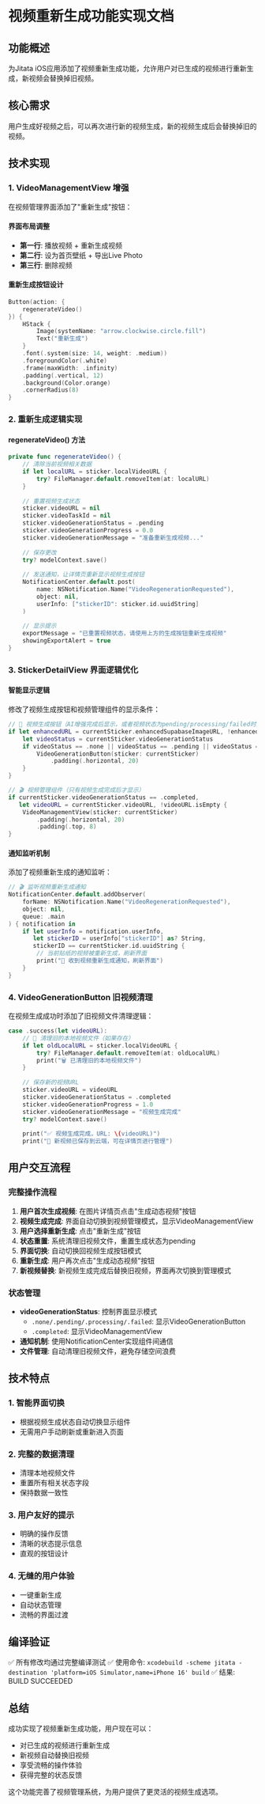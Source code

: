 # 视频重新生成功能实现文档

## 功能概述
为Jitata iOS应用添加了视频重新生成功能，允许用户对已生成的视频进行重新生成，新视频会替换掉旧视频。

## 核心需求
用户生成好视频之后，可以再次进行新的视频生成，新的视频生成后会替换掉旧的视频。

## 技术实现

### 1. VideoManagementView 增强
在视频管理界面添加了"重新生成"按钮：

#### 界面布局调整
- **第一行**: 播放视频 + 重新生成视频
- **第二行**: 设为首页壁纸 + 导出Live Photo  
- **第三行**: 删除视频

#### 重新生成按钮设计
```swift
Button(action: {
    regenerateVideo()
}) {
    HStack {
        Image(systemName: "arrow.clockwise.circle.fill")
        Text("重新生成")
    }
    .font(.system(size: 14, weight: .medium))
    .foregroundColor(.white)
    .frame(maxWidth: .infinity)
    .padding(.vertical, 12)
    .background(Color.orange)
    .cornerRadius(8)
}
```

### 2. 重新生成逻辑实现

#### regenerateVideo() 方法
```swift
private func regenerateVideo() {
    // 清除当前视频相关数据
    if let localURL = sticker.localVideoURL {
        try? FileManager.default.removeItem(at: localURL)
    }
    
    // 重置视频生成状态
    sticker.videoURL = nil
    sticker.videoTaskId = nil
    sticker.videoGenerationStatus = .pending
    sticker.videoGenerationProgress = 0.0
    sticker.videoGenerationMessage = "准备重新生成视频..."
    
    // 保存更改
    try? modelContext.save()
    
    // 发送通知，让详情页重新显示视频生成按钮
    NotificationCenter.default.post(
        name: NSNotification.Name("VideoRegenerationRequested"),
        object: nil,
        userInfo: ["stickerID": sticker.id.uuidString]
    )
    
    // 显示提示
    exportMessage = "已重置视频状态，请使用上方的生成按钮重新生成视频"
    showingExportAlert = true
}
```

### 3. StickerDetailView 界面逻辑优化

#### 智能显示逻辑
修改了视频生成按钮和视频管理组件的显示条件：

```swift
// 🎯 视频生成按钮（AI增强完成后显示，或者视频状态为pending/processing/failed时显示）
if let enhancedURL = currentSticker.enhancedSupabaseImageURL, !enhancedURL.isEmpty {
    let videoStatus = currentSticker.videoGenerationStatus
    if videoStatus == .none || videoStatus == .pending || videoStatus == .processing || videoStatus == .failed {
        VideoGenerationButton(sticker: currentSticker)
            .padding(.horizontal, 20)
    }
}

// 🎬 视频管理组件（只有视频生成完成后才显示）
if currentSticker.videoGenerationStatus == .completed,
   let videoURL = currentSticker.videoURL, !videoURL.isEmpty {
    VideoManagementView(sticker: currentSticker)
        .padding(.horizontal, 20)
        .padding(.top, 8)
}
```

#### 通知监听机制
添加了视频重新生成的通知监听：

```swift
// 🎬 监听视频重新生成通知
NotificationCenter.default.addObserver(
    forName: NSNotification.Name("VideoRegenerationRequested"),
    object: nil,
    queue: .main
) { notification in
    if let userInfo = notification.userInfo,
       let stickerID = userInfo["stickerID"] as? String,
       stickerID == currentSticker.id.uuidString {
        // 当前贴纸的视频被重新生成，刷新界面
        print("🔄 收到视频重新生成通知，刷新界面")
    }
}
```

### 4. VideoGenerationButton 旧视频清理

在视频生成成功时添加了旧视频文件清理逻辑：

```swift
case .success(let videoURL):
    // 🔄 清理旧的本地视频文件（如果存在）
    if let oldLocalURL = sticker.localVideoURL {
        try? FileManager.default.removeItem(at: oldLocalURL)
        print("🗑️ 已清理旧的本地视频文件")
    }
    
    // 保存新的视频URL
    sticker.videoURL = videoURL
    sticker.videoGenerationStatus = .completed
    sticker.videoGenerationProgress = 1.0
    sticker.videoGenerationMessage = "视频生成完成"
    try? modelContext.save()
    
    print("✅ 视频生成完成，URL: \(videoURL)")
    print("📝 新视频已保存到云端，可在详情页进行管理")
```

## 用户交互流程

### 完整操作流程
1. **用户首次生成视频**: 在图片详情页点击"生成动态视频"按钮
2. **视频生成完成**: 界面自动切换到视频管理模式，显示VideoManagementView
3. **用户选择重新生成**: 点击"重新生成"按钮
4. **状态重置**: 系统清理旧视频文件，重置生成状态为pending
5. **界面切换**: 自动切换回视频生成按钮模式
6. **重新生成**: 用户再次点击"生成动态视频"按钮
7. **新视频替换**: 新视频生成完成后替换旧视频，界面再次切换到管理模式

### 状态管理
- **videoGenerationStatus**: 控制界面显示模式
  - `.none/.pending/.processing/.failed`: 显示VideoGenerationButton
  - `.completed`: 显示VideoManagementView
- **通知机制**: 使用NotificationCenter实现组件间通信
- **文件管理**: 自动清理旧视频文件，避免存储空间浪费

## 技术特点

### 1. 智能界面切换
- 根据视频生成状态自动切换显示组件
- 无需用户手动刷新或重新进入页面

### 2. 完整的数据清理
- 清理本地视频文件
- 重置所有相关状态字段
- 保持数据一致性

### 3. 用户友好的提示
- 明确的操作反馈
- 清晰的状态提示信息
- 直观的按钮设计

### 4. 无缝的用户体验
- 一键重新生成
- 自动状态管理
- 流畅的界面过渡

## 编译验证
✅ 所有修改均通过完整编译测试
✅ 使用命令: `xcodebuild -scheme jitata -destination 'platform=iOS Simulator,name=iPhone 16' build`
✅ 结果: BUILD SUCCEEDED

## 总结
成功实现了视频重新生成功能，用户现在可以：
- 对已生成的视频进行重新生成
- 新视频自动替换旧视频
- 享受流畅的操作体验
- 获得完整的状态反馈

这个功能完善了视频管理系统，为用户提供了更灵活的视频生成选项。 